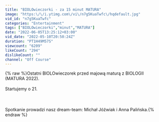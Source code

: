 ```yaml
---
title: "BIOLOwieczorki - za 15 minut MATURA"
image: "https:\/\/i.ytimg.com\/vi\/n7g5KuaTwfc\/hqdefault.jpg"
vid_id: "n7g5KuaTwfc"
categories: "Entertainment"
tags: ["BIOLOwieczorki","minut","MATURA"]
date: "2022-06-05T13:25:12+03:00"
vid_date: "2022-05-10T20:50:24Z"
duration: "PT1H49M57S"
viewcount: "6209"
likeCount: "294"
dislikeCount: ""
channel: "Off Course"
---
```

{% raw %}Ostatni BIOLOwieczorek przed majową maturą z BIOLOGII (MATURA 2022).<br /><br />Startujemy o 21.<br /><br /><br /><br />Spotkanie prowadzi nasz dream-team: Michał Jóźwiak i Anna Palińska.{% endraw %}
